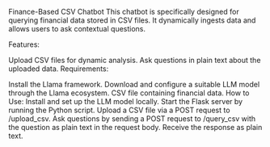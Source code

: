 Finance-Based CSV Chatbot
This chatbot is specifically designed for querying financial data stored in CSV files. It dynamically ingests data and allows users to ask contextual questions.

Features:

Upload CSV files for dynamic analysis.
Ask questions in plain text about the uploaded data.
Requirements:

Install the Llama framework.
Download and configure a suitable LLM model through the Llama ecosystem.
CSV file containing financial data.
How to Use:
Install and set up the LLM model locally.
Start the Flask server by running the Python script.
Upload a CSV file via a POST request to /upload_csv.
Ask questions by sending a POST request to /query_csv with the question as plain text in the request body.
Receive the response as plain text.
